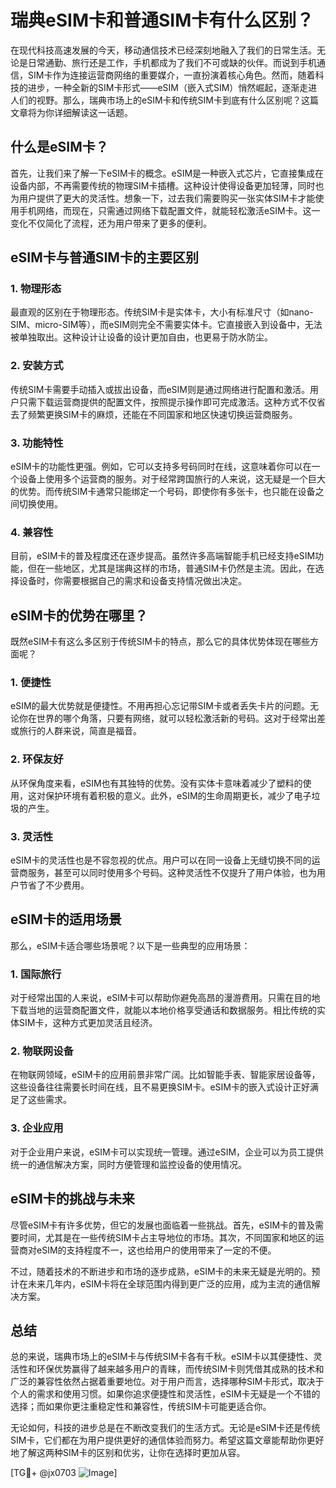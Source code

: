 # 瑞典eSIM卡和普通SIM卡有什么区别？

在现代科技高速发展的今天，移动通信技术已经深刻地融入了我们的日常生活。无论是日常通勤、旅行还是工作，手机都成为了我们不可或缺的伙伴。而说到手机通信，SIM卡作为连接运营商网络的重要媒介，一直扮演着核心角色。然而，随着科技的进步，一种全新的SIM卡形式——eSIM（嵌入式SIM）悄然崛起，逐渐走进人们的视野。那么，瑞典市场上的eSIM卡和传统SIM卡到底有什么区别呢？这篇文章将为你详细解读这一话题。

## 什么是eSIM卡？

首先，让我们来了解一下eSIM卡的概念。eSIM是一种嵌入式芯片，它直接集成在设备内部，不再需要传统的物理SIM卡插槽。这种设计使得设备更加轻薄，同时也为用户提供了更大的灵活性。想象一下，过去我们需要购买一张实体SIM卡才能使用手机网络，而现在，只需通过网络下载配置文件，就能轻松激活eSIM卡。这一变化不仅简化了流程，还为用户带来了更多的便利。

## eSIM卡与普通SIM卡的主要区别

### 1. **物理形态**
最直观的区别在于物理形态。传统SIM卡是实体卡，大小有标准尺寸（如nano-SIM、micro-SIM等），而eSIM则完全不需要实体卡。它直接嵌入到设备中，无法被单独取出。这种设计让设备的设计更加自由，也更易于防水防尘。

### 2. **安装方式**
传统SIM卡需要手动插入或拔出设备，而eSIM则是通过网络进行配置和激活。用户只需下载运营商提供的配置文件，按照提示操作即可完成激活。这种方式不仅省去了频繁更换SIM卡的麻烦，还能在不同国家和地区快速切换运营商服务。

### 3. **功能特性**
eSIM卡的功能性更强。例如，它可以支持多号码同时在线，这意味着你可以在一个设备上使用多个运营商的服务。对于经常跨国旅行的人来说，这无疑是一个巨大的优势。而传统SIM卡通常只能绑定一个号码，即使你有多张卡，也只能在设备之间切换使用。

### 4. **兼容性**
目前，eSIM卡的普及程度还在逐步提高。虽然许多高端智能手机已经支持eSIM功能，但在一些地区，尤其是瑞典这样的市场，普通SIM卡仍然是主流。因此，在选择设备时，你需要根据自己的需求和设备支持情况做出决定。

## eSIM卡的优势在哪里？

既然eSIM卡有这么多区别于传统SIM卡的特点，那么它的具体优势体现在哪些方面呢？

### 1. **便捷性**
eSIM的最大优势就是便捷性。不用再担心忘记带SIM卡或者丢失卡片的问题。无论你在世界的哪个角落，只要有网络，就可以轻松激活新的号码。这对于经常出差或旅行的人群来说，简直是福音。

### 2. **环保友好**
从环保角度来看，eSIM也有其独特的优势。没有实体卡意味着减少了塑料的使用，这对保护环境有着积极的意义。此外，eSIM的生命周期更长，减少了电子垃圾的产生。

### 3. **灵活性**
eSIM卡的灵活性也是不容忽视的优点。用户可以在同一设备上无缝切换不同的运营商服务，甚至可以同时使用多个号码。这种灵活性不仅提升了用户体验，也为用户节省了不少费用。

## eSIM卡的适用场景

那么，eSIM卡适合哪些场景呢？以下是一些典型的应用场景：

### 1. **国际旅行**
对于经常出国的人来说，eSIM卡可以帮助你避免高昂的漫游费用。只需在目的地下载当地的运营商配置文件，就能以本地价格享受通话和数据服务。相比传统的实体SIM卡，这种方式更加灵活且经济。

### 2. **物联网设备**
在物联网领域，eSIM卡的应用前景非常广阔。比如智能手表、智能家居设备等，这些设备往往需要长时间在线，且不易更换SIM卡。eSIM卡的嵌入式设计正好满足了这些需求。

### 3. **企业应用**
对于企业用户来说，eSIM卡可以实现统一管理。通过eSIM，企业可以为员工提供统一的通信解决方案，同时方便管理和监控设备的使用情况。

## eSIM卡的挑战与未来

尽管eSIM卡有许多优势，但它的发展也面临着一些挑战。首先，eSIM卡的普及需要时间，尤其是在一些传统SIM卡占主导地位的市场。其次，不同国家和地区的运营商对eSIM的支持程度不一，这也给用户的使用带来了一定的不便。

不过，随着技术的不断进步和市场的逐步成熟，eSIM卡的未来无疑是光明的。预计在未来几年内，eSIM卡将在全球范围内得到更广泛的应用，成为主流的通信解决方案。

## 总结

总的来说，瑞典市场上的eSIM卡与传统SIM卡各有千秋。eSIM卡以其便捷性、灵活性和环保优势赢得了越来越多用户的青睐，而传统SIM卡则凭借其成熟的技术和广泛的兼容性依然占据着重要地位。对于用户而言，选择哪种SIM卡形式，取决于个人的需求和使用习惯。如果你追求便捷性和灵活性，eSIM卡无疑是一个不错的选择；而如果你更注重稳定性和兼容性，传统SIM卡可能更适合你。

无论如何，科技的进步总是在不断改变我们的生活方式。无论是eSIM卡还是传统SIM卡，它们都在为用户提供更好的通信体验而努力。希望这篇文章能帮助你更好地了解这两种SIM卡的区别和优劣，让你在选择时更加从容。

[TG💪+ @jx0703 ![Image](https://github.com/user-attachments/assets/dbca1d08-cadb-493c-b0ec-ad6f7a83f270)]